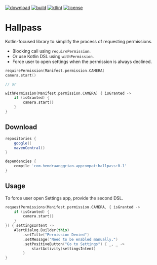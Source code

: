 [![download](https://api.bintray.com/packages/hendraanggrian/appcompat/launchy/images/download.svg)](https://bintray.com/hendraanggrian/appcompat/launchy/_latestVersion)
[![build](https://travis-ci.com/hendraanggrian/launchy.svg)](https://travis-ci.com/hendraanggrian/launchy)
[![ktlint](https://img.shields.io/badge/code%20style-%E2%9D%A4-FF4081.svg)](https://ktlint.github.io/)
[![license](https://img.shields.io/github/license/hendraanggrian/launchy)](http://www.apache.org/licenses/LICENSE-2.0)

# Hallpass

Kotlin-focused library to simplify the process of requesting permissions.

- Blocking call using `requirePermission`.
- Or use Kotlin DSL using `withPermission`.
- Force user to open settings when the permission is always declined.

```kotlin
requirePermission(Manifest.permission.CAMERA)
camera.start()

// or

withPermission(Manifest.permission.CAMERA) { isGranted ->
    if (isGranted) {
        camera.start()
    }
}
```

## Download

```gradle
repositories {
    google()
    mavenCentral()
}

dependencies {
    compile 'com.hendraanggrian.appcompat:hallpass:0.1'
}
```

## Usage

To force user open Settings app, provide the second DSL.

```kotlin
requestPermissions(Manifest.permission.CAMERA, { isGranted ->
    if (isGranted) {
        camera.start()
    }
}) { settingsIntent ->
    AlertDialog.Builder(this)
        .setTitle("Permission Denied")
        .setMessage("Need to be enabled manually.")
        .setPositiveButton("Go to Settings") { _, _ ->
            startActivity(settingsIntent)
        }
}
```
